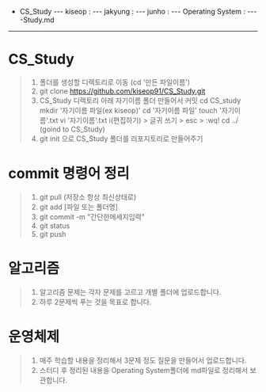 - CS_Study ---  kiseop
           :
           ---  jakyung
           :
           ---  junho
           :
           ---  Operating System
               :
               ----Study.md
 ***              
# CS_Study

>1. 폴더를 생성할 디렉토리로 이동 (cd '만든 파일이름')
>2. git clone https://github.com/kiseop91/CS_Study.git 
>3. CS_Study 디렉토리 아래 자기이름 폴더 만들어서 커밋
>cd CS_study
>mkdir '자기이름 파일(ex kiseop)'
>cd '자기이름 파일'
>touch '자기이름'.txt
>vi '자기이름'.txt
>i(편집하기) > 글귀 쓰기 > esc > :wq!
>cd ../ (goind to CS_Study)
>4. git init 으로 CS_Study 폴더를 리포지토리로 만들어주기
# commit 명령어 정리

>1. git pull  (저장소 항상 최신상태로) 
>2. git add [파일 또는 폴더명]        
>3. git commit -m "간단한메세지입력"  
>4. git status                    
>5. git push                       

# 알고리즘
>1. 알고리즘 문제는 각자 문제를 고르고 개별 폴더에 업로드합니다.
>2. 하루 2문제씩 푸는 것을 목표로 합니다.
 
# 운영체제

>1. 매주 학습할 내용을 정리해서 3문제 정도 질문을 만들어서 업로드합니다.
>2. 스터디 후 정리된 내용을 Operating System폴더에 md파일로 정리해서 보관합니다.
